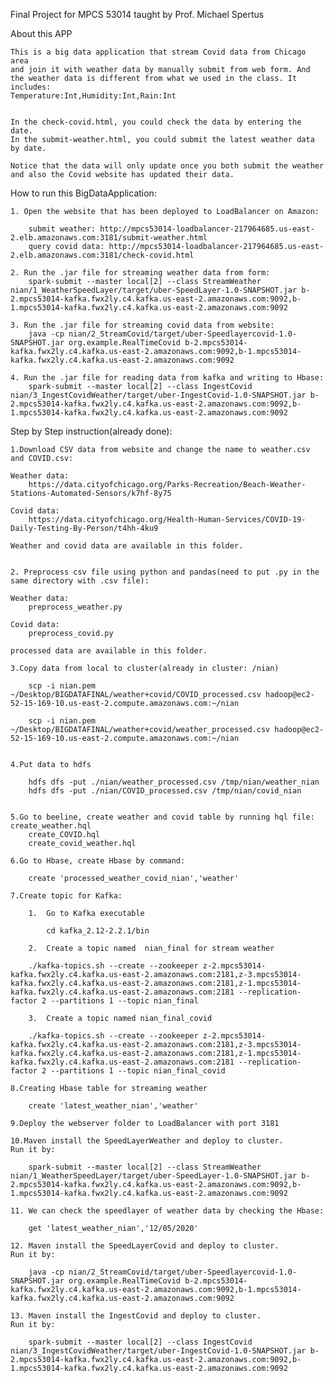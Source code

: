 Final Project for MPCS 53014 taught by Prof. Michael Spertus


About this APP

	This is a big data application that stream Covid data from Chicago area
	and join it with weather data by manually submit from web form. And the weather data is different from what we used in the class. It includes:
	Temperature:Int,Humidity:Int,Rain:Int


	In the check-covid.html, you could check the data by entering the date.
	In the submit-weather.html, you could submit the latest weather data by date.

	Notice that the data will only update once you both submit the weather and also the Covid website has updated their data.


How to run this BigDataApplication:

	1. Open the website that has been deployed to LoadBalancer on Amazon:

		submit weather: http://mpcs53014-loadbalancer-217964685.us-east-2.elb.amazonaws.com:3181/submit-weather.html
		query covid data: http://mpcs53014-loadbalancer-217964685.us-east-2.elb.amazonaws.com:3181/check-covid.html

	2. Run the .jar file for streaming weather data from form:
		spark-submit --master local[2] --class StreamWeather nian/1_WeatherSpeedLayer/target/uber-SpeedLayer-1.0-SNAPSHOT.jar b-2.mpcs53014-kafka.fwx2ly.c4.kafka.us-east-2.amazonaws.com:9092,b-1.mpcs53014-kafka.fwx2ly.c4.kafka.us-east-2.amazonaws.com:9092

	3. Run the .jar file for streaming covid data from website:
		java -cp nian/2_StreamCovid/target/uber-Speedlayercovid-1.0-SNAPSHOT.jar org.example.RealTimeCovid b-2.mpcs53014-kafka.fwx2ly.c4.kafka.us-east-2.amazonaws.com:9092,b-1.mpcs53014-kafka.fwx2ly.c4.kafka.us-east-2.amazonaws.com:9092

	4. Run the .jar file for reading data from kafka and writing to Hbase:
		spark-submit --master local[2] --class IngestCovid nian/3_IngestCovidWeather/target/uber-IngestCovid-1.0-SNAPSHOT.jar b-2.mpcs53014-kafka.fwx2ly.c4.kafka.us-east-2.amazonaws.com:9092,b-1.mpcs53014-kafka.fwx2ly.c4.kafka.us-east-2.amazonaws.com:9092


Step by Step instruction(already done):

	1.Download CSV data from website and change the name to weather.csv
	and COVID.csv:

	Weather data:
		https://data.cityofchicago.org/Parks-Recreation/Beach-Weather-Stations-Automated-Sensors/k7hf-8y75

	Covid data:
		https://data.cityofchicago.org/Health-Human-Services/COVID-19-Daily-Testing-By-Person/t4hh-4ku9

	Weather and covid data are available in this folder.


	2. Preprocess csv file using python and pandas(need to put .py in the same directory with .csv file):

	Weather data:
		preprocess_weather.py

	Covid data:
		preprocess_covid.py

	processed data are available in this folder.

	3.Copy data from local to cluster(already in cluster: /nian)

		scp -i nian.pem ~/Desktop/BIGDATAFINAL/weather+covid/COVID_processed.csv hadoop@ec2-52-15-169-10.us-east-2.compute.amazonaws.com:~/nian

		scp -i nian.pem ~/Desktop/BIGDATAFINAL/weather+covid/weather_processed.csv hadoop@ec2-52-15-169-10.us-east-2.compute.amazonaws.com:~/nian


	4.Put data to hdfs

		hdfs dfs -put ./nian/weather_processed.csv /tmp/nian/weather_nian
		hdfs dfs -put ./nian/COVID_processed.csv /tmp/nian/covid_nian


	5.Go to beeline, create weather and covid table by running hql file: 	 	 create_weather.hql
		create_COVID.hql
		create_covid_weather.hql

	6.Go to Hbase, create Hbase by command:

		create 'processed_weather_covid_nian','weather'

	7.Create topic for Kafka:

		1.	Go to Kafka executable

			cd kafka_2.12-2.2.1/bin

		2.	Create a topic named  nian_final for stream weather

		./kafka-topics.sh --create --zookeeper z-2.mpcs53014-kafka.fwx2ly.c4.kafka.us-east-2.amazonaws.com:2181,z-3.mpcs53014-kafka.fwx2ly.c4.kafka.us-east-2.amazonaws.com:2181,z-1.mpcs53014-kafka.fwx2ly.c4.kafka.us-east-2.amazonaws.com:2181 --replication-factor 2 --partitions 1 --topic nian_final

		3.  Create a topic named nian_final_covid

		./kafka-topics.sh --create --zookeeper z-2.mpcs53014-kafka.fwx2ly.c4.kafka.us-east-2.amazonaws.com:2181,z-3.mpcs53014-kafka.fwx2ly.c4.kafka.us-east-2.amazonaws.com:2181,z-1.mpcs53014-kafka.fwx2ly.c4.kafka.us-east-2.amazonaws.com:2181 --replication-factor 2 --partitions 1 --topic nian_final_covid

	8.Creating Hbase table for streaming weather

		create 'latest_weather_nian','weather'

	9.Deploy the webserver folder to LoadBalancer with port 3181

	10.Maven install the SpeedLayerWeather and deploy to cluster.
	Run it by:

		spark-submit --master local[2] --class StreamWeather nian/1_WeatherSpeedLayer/target/uber-SpeedLayer-1.0-SNAPSHOT.jar b-2.mpcs53014-kafka.fwx2ly.c4.kafka.us-east-2.amazonaws.com:9092,b-1.mpcs53014-kafka.fwx2ly.c4.kafka.us-east-2.amazonaws.com:9092

	11. We can check the speedlayer of weather data by checking the Hbase:

		get 'latest_weather_nian','12/05/2020'

	12. Maven install the SpeedLayerCovid and deploy to cluster.
	Run it by:

		java -cp nian/2_StreamCovid/target/uber-Speedlayercovid-1.0-SNAPSHOT.jar org.example.RealTimeCovid b-2.mpcs53014-kafka.fwx2ly.c4.kafka.us-east-2.amazonaws.com:9092,b-1.mpcs53014-kafka.fwx2ly.c4.kafka.us-east-2.amazonaws.com:9092

	13. Maven install the IngestCovid and deploy to cluster.
	Run it by:

		spark-submit --master local[2] --class IngestCovid nian/3_IngestCovidWeather/target/uber-IngestCovid-1.0-SNAPSHOT.jar b-2.mpcs53014-kafka.fwx2ly.c4.kafka.us-east-2.amazonaws.com:9092,b-1.mpcs53014-kafka.fwx2ly.c4.kafka.us-east-2.amazonaws.com:9092








